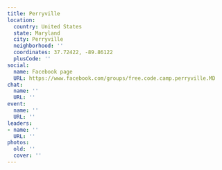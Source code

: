 ```yaml
---
title: Perryville
location:
  country: United States
  state: Maryland
  city: Perryville
  neighborhood: ''
  coordinates: 37.72422, -89.86122
  plusCode: ''
social:
  name: Facebook page
  URL: https://www.facebook.com/groups/free.code.camp.perryville.MD
chat:
  name: ''
  URL: ''
event:
  name: ''
  URL: ''
leaders:
- name: ''
  URL: ''
photos:
  old: ''
  cover: ''
---
```

